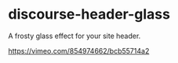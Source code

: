 # discourse-header-glass
A frosty glass effect for your site header.

https://vimeo.com/854974662/bcb55714a2
